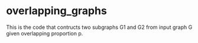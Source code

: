 # overlapping_graphs

This is the code that contructs two subgraphs G1 and G2 from input graph G given overlapping proportion p.
